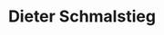---
layout: team-member
first_name: Dieter
last_name: Schmalstieg
title: "Dieter Schmalstieg"
key: schmalstieg
permalink: /persons/schmalstieg/
role: alumni
email: schmalstieg@icg.tugraz.at
image: /assets/images/team/schmalstieg.jpg
organization: Graz University of Technology
position: Professor
website: http://www.icg.tu-graz.ac.at/Members/schmalstieg/
---